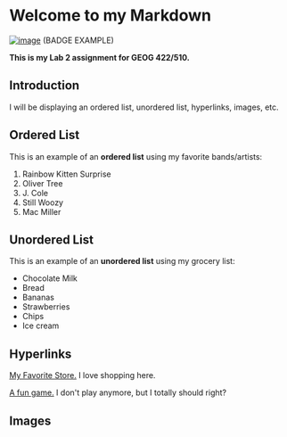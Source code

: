 # Welcome to my Markdown

[![image](https://jupyterlite.rtfd.io/en/latest/_static/badge.svg)](https://demo.leafmap.org) (BADGE EXAMPLE)

**This is my Lab 2 assignment for GEOG 422/510.**

## Introduction

I will be displaying an ordered list, unordered list, hyperlinks, images, etc.

## Ordered List

This is an example of an **ordered list** using my favorite bands/artists:
1. Rainbow Kitten Surprise
2. Oliver Tree
3. J. Cole
4. Still Woozy
5. Mac Miller

## Unordered List

This is an example of an **unordered list** using my grocery list:
- Chocolate Milk
- Bread
- Bananas
- Strawberries
- Chips
- Ice cream

## Hyperlinks

[My Favorite Store.](https://www.rei.com/)
I love shopping here.<br>

[A fun game.](https://www.coolmathgames.com/0-papas-freezeria)
I don't play anymore, but I totally should right?<br>

## Images

